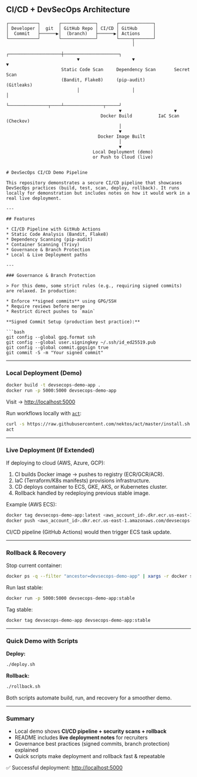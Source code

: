## CI/CD + DevSecOps Architecture

```text
┌───────────┐       ┌─────────────┐       ┌─────────────┐
│ Developer │  git  │ GitHub Repo │ CI/CD │ GitHub      │
│  Commit   ├──────▶│  (branch)   ├──────▶│ Actions     │
└───────────┘       └─────────────┘       └─────┬───────┘
                                                │
                           ┌────────────────────┼─────────────────────┐
                           ▼                    ▼                     ▼
                     Static Code Scan     Dependency Scan       Secret Scan
                     (Bandit, Flake8)     (pip-audit)           (Gitleaks)
                           │                    │                     │
                           └───────────────┬────┴───────────────┬─────┘
                                           ▼                    ▼
                                    Docker Build          IaC Scan (Checkov)
                                           │
                                           ▼
                                   Docker Image Built
                                           │
                                           ▼
                                 Local Deployment (demo)
                                 or Push to Cloud (live)


# DevSecOps CI/CD Demo Pipeline

This repository demonstrates a secure CI/CD pipeline that showcases DevSecOps practices (build, test, scan, deploy, rollback). It runs locally for demonstration but includes notes on how it would work in a real live deployment.

---

## Features

* CI/CD Pipeline with GitHub Actions
* Static Code Analysis (Bandit, Flake8)
* Dependency Scanning (pip-audit)
* Container Scanning (Trivy)
* Governance & Branch Protection
* Local & Live Deployment paths

---

### Governance & Branch Protection

> For this demo, some strict rules (e.g., requiring signed commits) are relaxed. In production:

* Enforce **signed commits** using GPG/SSH
* Require reviews before merge
* Restrict direct pushes to `main`

**Signed Commit Setup (production best practice):**

```bash
git config --global gpg.format ssh
git config --global user.signingkey ~/.ssh/id_ed25519.pub
git config --global commit.gpgsign true
git commit -S -m "Your signed commit"
```

---

### Local Deployment (Demo)

```bash
docker build -t devsecops-demo-app .
docker run -p 5000:5000 devsecops-demo-app
```

Visit → [http://localhost:5000](http://localhost:5000)

Run workflows locally with [`act`](https://github.com/nektos/act):

```bash
curl -s https://raw.githubusercontent.com/nektos/act/master/install.sh | sudo bash
act
```

---

### Live Deployment (If Extended)

If deploying to cloud (AWS, Azure, GCP):

1. CI builds Docker image → pushes to registry (ECR/GCR/ACR).
2. IaC (Terraform/K8s manifests) provisions infrastructure.
3. CD deploys container to ECS, GKE, AKS, or Kubernetes cluster.
4. Rollback handled by redeploying previous stable image.

Example (AWS ECS):

```bash
docker tag devsecops-demo-app:latest <aws_account_id>.dkr.ecr.us-east-1.amazonaws.com/devsecops-demo-app:latest
docker push <aws_account_id>.dkr.ecr.us-east-1.amazonaws.com/devsecops-demo-app:latest
```

CI/CD pipeline (GitHub Actions) would then trigger ECS task update.

---

### Rollback & Recovery

Stop current container:

```bash
docker ps -q --filter "ancestor=devsecops-demo-app" | xargs -r docker stop
```

Run last stable:

```bash
docker run -p 5000:5000 devsecops-demo-app:stable
```

Tag stable:

```bash
docker tag devsecops-demo-app devsecops-demo-app:stable
```

---

### Quick Demo with Scripts

**Deploy:**

```bash
./deploy.sh
```

**Rollback:**

```bash
./rollback.sh
```

Both scripts automate build, run, and recovery for a smoother demo.

---

### Summary

* Local demo shows **CI/CD pipeline + security scans + rollback**
* README includes **live deployment notes** for recruiters
* Governance best practices (signed commits, branch protection) explained
* Quick scripts make deployment and rollback fast & repeatable

✅ Successful deployment: [http://localhost:5000](http://localhost:5000)

